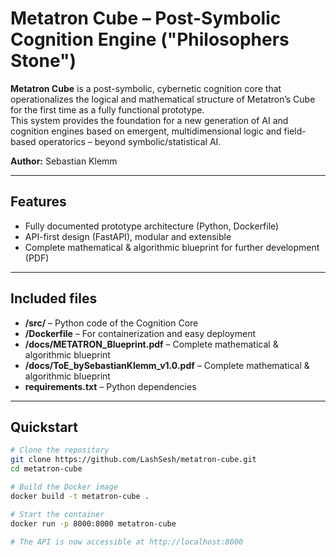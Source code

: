 # Metatron Cube – Post-Symbolic Cognition Engine ("Philosophers Stone")

**Metatron Cube** is a post-symbolic, cybernetic cognition core that operationalizes the logical and mathematical structure of Metatron’s Cube for the first time as a fully functional prototype.  
This system provides the foundation for a new generation of AI and cognition engines based on emergent, multidimensional logic and field-based operatorics – beyond symbolic/statistical AI.

**Author:** Sebastian Klemm

---

## Features

- Fully documented prototype architecture (Python, Dockerfile)
- API-first design (FastAPI), modular and extensible
- Complete mathematical & algorithmic blueprint for further development (PDF)

---

## Included files

- **/src/** – Python code of the Cognition Core
- **/Dockerfile** – For containerization and easy deployment
- **/docs/METATRON_Blueprint.pdf** – Complete mathematical & algorithmic blueprint
- **/docs/ToE_bySebastianKlemm_v1.0.pdf** – Complete mathematical & algorithmic blueprint
- **requirements.txt** – Python dependencies

---

## Quickstart

```bash
# Clone the repository
git clone https://github.com/LashSesh/metatron-cube.git
cd metatron-cube

# Build the Docker image
docker build -t metatron-cube .

# Start the container
docker run -p 8000:8000 metatron-cube

# The API is now accessible at http://localhost:8000
